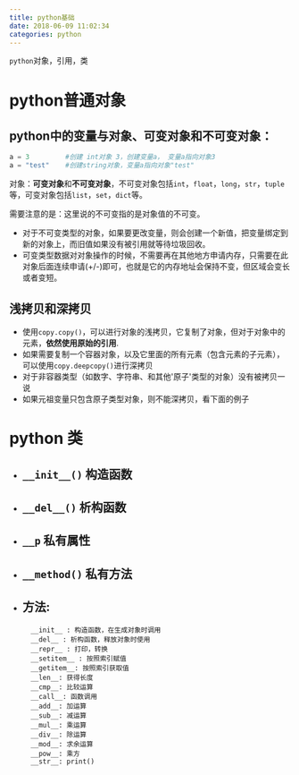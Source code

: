 ```yaml
---
title: python基础
date: 2018-06-09 11:02:34
categories: python
---
```

`python`对象，引用，类
<!--more-->
# python普通对象
##  python中的变量与对象、可变对象和不可变对象：
```python
a = 3         #创建 int对象 3，创建变量a， 变量a指向对象3  
a = "test"    #创建string对象，变量a指向对象"test"  
```
对象：**可变对象**和**不可变对象**，不可变对象包括`int`，`float`，`long`，`str`，`tuple`等，可变对象包括`list`，`set`，`dict`等。  
  
需要注意的是：这里说的不可变指的是对象值的不可变。  
  
-   对于不可变类型的对象，如果要更改变量，则会创建一个新值，把变量绑定到新的对象上，而旧值如果没有被引用就等待垃圾回收。  
-   可变类型数据对对象操作的时候，不需要再在其他地方申请内存，只需要在此对象后面连续申请(+/-)即可，也就是它的内存地址会保持不变，但区域会变长或者变短。

##  浅拷贝和深拷贝

-   使用`copy.copy()`，可以进行对象的浅拷贝，它复制了对象，但对于对象中的元素，**依然使用原始的引用**.
-   如果需要复制一个容器对象，以及它里面的所有元素（包含元素的子元素），可以使用`copy.deepcopy()`进行深拷贝
-   对于非容器类型（如数字、字符串、和其他'原子'类型的对象）没有被拷贝一说
-   如果元祖变量只包含原子类型对象，则不能深拷贝，看下面的例子

# python 类

- ## `__init__()` 构造函数
- ## `__del__()` 析构函数
- ## `__p` 私有属性
- ## `__method()` 私有方法
 
- ## 方法:
        __init__ : 构造函数，在生成对象时调用
        __del__ : 析构函数，释放对象时使用
        __repr__ : 打印，转换
        __setitem__ : 按照索引赋值
        __getitem__: 按照索引获取值
        __len__: 获得长度
        __cmp__: 比较运算
        __call__: 函数调用
        __add__: 加运算
        __sub__: 减运算
        __mul__: 乘运算
        __div__: 除运算
        __mod__: 求余运算
        __pow__: 乘方
        __str__: print()